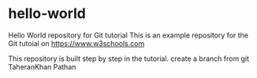 # hello-world
Hello World repository for Git tutorial
This is an example repository for the Git tutoial on https://www.w3schools.com

This repository is built step by step in the tutorial.
create a branch from git
TaheranKhan Pathan
